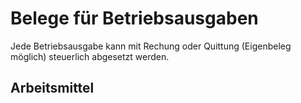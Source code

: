# Belege für Betriebsausgaben

Jede Betriebsausgabe kann mit Rechung oder Quittung (Eigenbeleg möglich) steuerlich abgesetzt werden. 

## Arbeitsmittel


